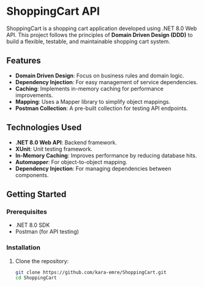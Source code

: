 # ShoppingCart API

ShoppingCart is a shopping cart application developed using .NET 8.0 Web API. This project follows the principles of **Domain Driven Design (DDD)** to build a flexible, testable, and maintainable shopping cart system.

## Features

- **Domain Driven Design**: Focus on business rules and domain logic.
- **Dependency Injection**: For easy management of service dependencies.
- **Caching**: Implements in-memory caching for performance improvements.
- **Mapping**: Uses a Mapper library to simplify object mappings.
- **Postman Collection**: A pre-built collection for testing API endpoints.

## Technologies Used

- **.NET 8.0 Web API**: Backend framework.
- **XUnit**: Unit testing framework.
- **In-Memory Caching**: Improves performance by reducing database hits.
- **Automapper**: For object-to-object mapping.
- **Dependency Injection**: For managing dependencies between components.

## Getting Started

### Prerequisites

- .NET 8.0 SDK
- Postman (for API testing)

### Installation

1. Clone the repository:

   ```bash
   git clone https://github.com/kara-emre/ShoppingCart.git
   cd ShoppingCart
